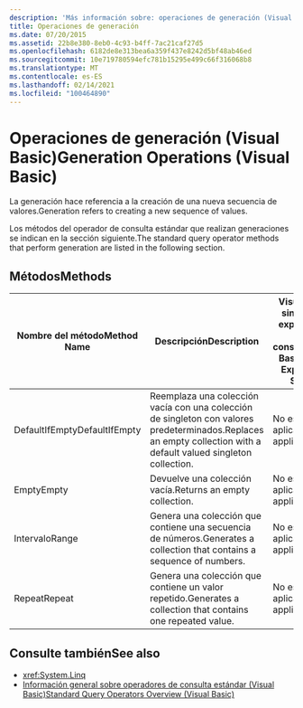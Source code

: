 ```yaml
---
description: 'Más información sobre: operaciones de generación (Visual Basic)'
title: Operaciones de generación
ms.date: 07/20/2015
ms.assetid: 22b8e380-8eb0-4c93-b4ff-7ac21caf27d5
ms.openlocfilehash: 6182de8e313bea6a359f437e8242d5bf48ab46ed
ms.sourcegitcommit: 10e719780594efc781b15295e499c66f316068b8
ms.translationtype: MT
ms.contentlocale: es-ES
ms.lasthandoff: 02/14/2021
ms.locfileid: "100464890"
---
```

# <a name="generation-operations-visual-basic"></a><span data-ttu-id="1f3ff-103">Operaciones de generación (Visual Basic)</span><span class="sxs-lookup"><span data-stu-id="1f3ff-103">Generation Operations (Visual Basic)</span></span>

<span data-ttu-id="1f3ff-104">La generación hace referencia a la creación de una nueva secuencia de valores.</span><span class="sxs-lookup"><span data-stu-id="1f3ff-104">Generation refers to creating a new sequence of values.</span></span>  
  
 <span data-ttu-id="1f3ff-105">Los métodos del operador de consulta estándar que realizan generaciones se indican en la sección siguiente.</span><span class="sxs-lookup"><span data-stu-id="1f3ff-105">The standard query operator methods that perform generation are listed in the following section.</span></span>  
  
## <a name="methods"></a><span data-ttu-id="1f3ff-106">Métodos</span><span class="sxs-lookup"><span data-stu-id="1f3ff-106">Methods</span></span>  
  
|<span data-ttu-id="1f3ff-107">Nombre del método</span><span class="sxs-lookup"><span data-stu-id="1f3ff-107">Method Name</span></span>|<span data-ttu-id="1f3ff-108">Descripción</span><span class="sxs-lookup"><span data-stu-id="1f3ff-108">Description</span></span>|<span data-ttu-id="1f3ff-109">Visual Basic sintaxis de expresiones de consulta</span><span class="sxs-lookup"><span data-stu-id="1f3ff-109">Visual Basic Query Expression Syntax</span></span>|<span data-ttu-id="1f3ff-110">Más información</span><span class="sxs-lookup"><span data-stu-id="1f3ff-110">More Information</span></span>|  
|-----------------|-----------------|------------------------------------------|----------------------|  
|<span data-ttu-id="1f3ff-111">DefaultIfEmpty</span><span class="sxs-lookup"><span data-stu-id="1f3ff-111">DefaultIfEmpty</span></span>|<span data-ttu-id="1f3ff-112">Reemplaza una colección vacía con una colección de singleton con valores predeterminados.</span><span class="sxs-lookup"><span data-stu-id="1f3ff-112">Replaces an empty collection with a default valued singleton collection.</span></span>|<span data-ttu-id="1f3ff-113">No es aplicable.</span><span class="sxs-lookup"><span data-stu-id="1f3ff-113">Not applicable.</span></span>|<xref:System.Linq.Enumerable.DefaultIfEmpty%2A?displayProperty=nameWithType><br /><br /> <xref:System.Linq.Queryable.DefaultIfEmpty%2A?displayProperty=nameWithType>|  
|<span data-ttu-id="1f3ff-114">Empty</span><span class="sxs-lookup"><span data-stu-id="1f3ff-114">Empty</span></span>|<span data-ttu-id="1f3ff-115">Devuelve una colección vacía.</span><span class="sxs-lookup"><span data-stu-id="1f3ff-115">Returns an empty collection.</span></span>|<span data-ttu-id="1f3ff-116">No es aplicable.</span><span class="sxs-lookup"><span data-stu-id="1f3ff-116">Not applicable.</span></span>|<xref:System.Linq.Enumerable.Empty%2A?displayProperty=nameWithType>|  
|<span data-ttu-id="1f3ff-117">Intervalo</span><span class="sxs-lookup"><span data-stu-id="1f3ff-117">Range</span></span>|<span data-ttu-id="1f3ff-118">Genera una colección que contiene una secuencia de números.</span><span class="sxs-lookup"><span data-stu-id="1f3ff-118">Generates a collection that contains a sequence of numbers.</span></span>|<span data-ttu-id="1f3ff-119">No es aplicable.</span><span class="sxs-lookup"><span data-stu-id="1f3ff-119">Not applicable.</span></span>|<xref:System.Linq.Enumerable.Range%2A?displayProperty=nameWithType>|  
|<span data-ttu-id="1f3ff-120">Repeat</span><span class="sxs-lookup"><span data-stu-id="1f3ff-120">Repeat</span></span>|<span data-ttu-id="1f3ff-121">Genera una colección que contiene un valor repetido.</span><span class="sxs-lookup"><span data-stu-id="1f3ff-121">Generates a collection that contains one repeated value.</span></span>|<span data-ttu-id="1f3ff-122">No es aplicable.</span><span class="sxs-lookup"><span data-stu-id="1f3ff-122">Not applicable.</span></span>|<xref:System.Linq.Enumerable.Repeat%2A?displayProperty=nameWithType>|  
  
## <a name="see-also"></a><span data-ttu-id="1f3ff-123">Consulte también</span><span class="sxs-lookup"><span data-stu-id="1f3ff-123">See also</span></span>

- <xref:System.Linq>
- [<span data-ttu-id="1f3ff-124">Información general sobre operadores de consulta estándar (Visual Basic)</span><span class="sxs-lookup"><span data-stu-id="1f3ff-124">Standard Query Operators Overview (Visual Basic)</span></span>](standard-query-operators-overview.md)
